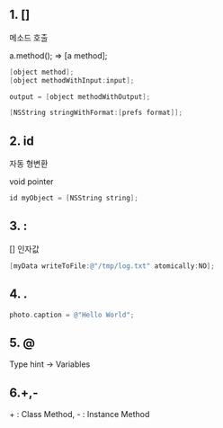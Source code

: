 ## 1. []

메소드 호출

a.method(); => [a method];

```objective-c
[object method];
[object methodWithInput:input];

output = [object methodWithOutput];

[NSString stringWithFormat:[prefs format]];
```

## 2. id

자동 형변환

void pointer

```objective-c
id myObject = [NSString string];
```

## 3. : 

[] 인자값

```objective-c
[myData writeToFile:@"/tmp/log.txt" atomically:NO];
```

## 4. .

```objective-c
photo.caption = @"Hello World";
```

## 5. @

Type hint -> Variables


## 6.+,-

\+ : Class Method, - : Instance Method
